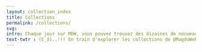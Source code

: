 ```yaml
---
layout: collection_index
title: Collections
permalink: /collections/
svg:
intro: Chaque jour sur MDW, vous pouvez trouvez des dizaines de nouveautés en Web design. Pour vous aider à découvrir des nouvelles pépites ou celles que vous auriez pu manquer, vous trouverez ci-dessous des collections réunissant les trouvailles du MDW classées par thématiques.
text-twtr : (Ͼ˳Ͽ)..!!! En train d'explorer les collections de @MagduWebdesign.
---
```

